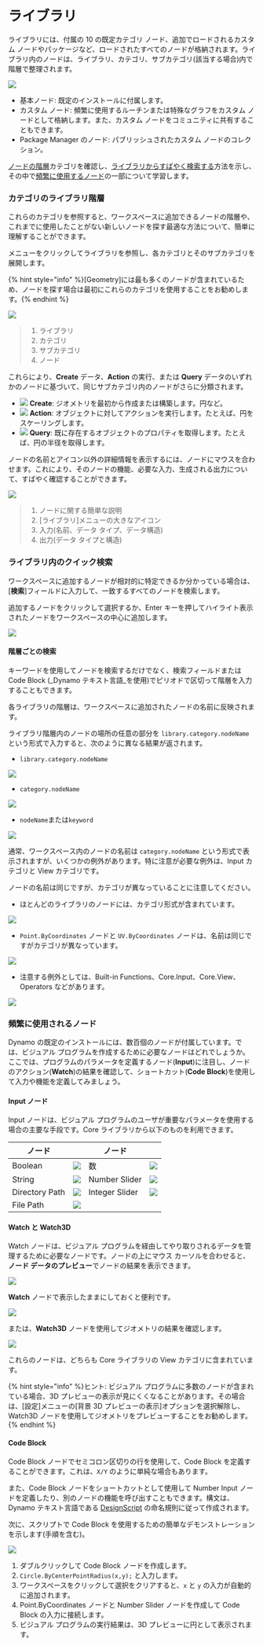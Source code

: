 # ライブラリ

ライブラリには、付属の 10 の既定カテゴリ ノード、追加でロードされるカスタム ノードやパッケージなど、ロードされたすべてのノードが格納されます。ライブラリ内のノードは、ライブラリ、カテゴリ、サブカテゴリ(該当する場合)内で階層で整理されます。

![](images/3-2/library-libraryUI.jpg)

* 基本ノード: 既定のインストールに付属します。
* カスタム ノード: 頻繁に使用するルーチンまたは特殊なグラフをカスタム ノードとして格納します。また、カスタム ノードをコミュニティに共有することもできます。
* Package Manager のノード: パブリッシュされたカスタム ノードのコレクション。

[ノードの階層](3-3\_dynamo\_libraries.md#library-hierarchy-for-categories)カテゴリを確認し、[ライブラリからすばやく検索する](3-3\_dynamo\_libraries.md#quick-search-in-library)方法を示し、その中で[頻繁に使用するノード](3-3\_dynamo\_libraries.md#frequently-used-nodes)の一部について学習します。

### カテゴリのライブラリ階層

これらのカテゴリを参照すると、ワークスペースに追加できるノードの階層や、これまでに使用したことがない新しいノードを探す最適な方法について、簡単に理解することができます。

メニューをクリックしてライブラリを参照し、各カテゴリとそのサブカテゴリを展開します。

{% hint style="info" %}[Geometry]には最も多くのノードが含まれているため、ノードを探す場合は最初にこれらのカテゴリを使用することをお勧めします。{% endhint %}

![](images/3-2/library-modifiedandresizelibrarycategories.jpg)

> 1. ライブラリ
> 2. カテゴリ
> 3. サブカテゴリ
> 4. ノード

これらにより、**Create** データ、**Action** の実行、または **Query** データのいずれかのノードに基づいて、同じサブカテゴリ内のノードがさらに分類されます。

* ![](images/3-2/userinterface-create.jpg) **Create**: ジオメトリを最初から作成または構築します。円など。
* ![](images/3-2/userinterface-action.jpg) **Action**: オブジェクトに対してアクションを実行します。たとえば、円をスケーリングします。
* ![](images/3-2/userinterface-query.jpg) **Query**: 既に存在するオブジェクトのプロパティを取得します。たとえば、円の半径を取得します。

ノードの名前とアイコン以外の詳細情報を表示するには、ノードにマウスを合わせます。これにより、そのノードの機能、必要な入力、生成される出力について、すばやく確認することができます。

![](images/3-2/userinterface-nodedescription.jpg)

> 1. ノードに関する簡単な説明
> 2. [ライブラリ]メニューの大きなアイコン
> 3. 入力(名前、データ タイプ、データ構造)
> 4. 出力(データ タイプと構造)

### ライブラリ内のクイック検索

ワークスペースに追加するノードが相対的に特定できるか分かっている場合は、[**検索**]フィールドに入力して、一致するすべてのノードを検索します。

追加するノードをクリックして選択するか、Enter キーを押してハイライト表示されたノードをワークスペースの中心に追加します。

![](images/3-2/userinterface-search.jpg)

#### 階層ごとの検索

キーワードを使用してノードを検索するだけでなく、検索フィールドまたは Code Block (_Dynamo テキスト言語_を使用)でピリオドで区切って階層を入力することもできます。

各ライブラリの階層は、ワークスペースに追加されたノードの名前に反映されます。

ライブラリ階層内のノードの場所の任意の部分を `library.category.nodeName` という形式で入力すると、次のように異なる結果が返されます。

* `library.category.nodeName`

![](<images/3-2/library-searchbyhierarchygeometrypointbycoordinates(1) (1).jpg>)

* `category.nodeName`

![](images/3-2/library-searchbyhierarchy2pointbycoordinates.jpg)

* `nodeName`または`keyword`

![](images/3-2/library-searchbyhierarchy3bycoordinates.jpg)

通常、ワークスペース内のノードの名前は `category.nodeName` という形式で表示されますが、いくつかの例外があります。特に注意が必要な例外は、Input カテゴリと View カテゴリです。

ノードの名前は同じですが、カテゴリが異なっていることに注意してください。

* ほとんどのライブラリのノードには、カテゴリ形式が含まれています。

![](images/3-2/library-nodecategorydifferences1.jpg)

* `Point.ByCoordinates` ノードと `UV.ByCoordinates` ノードは、名前は同じですがカテゴリが異なっています。

![](images/3-2/library-nodecategorydifferences2.jpg)

* 注意する例外としては、Built-in Functions、Core.Input、Core.View、Operators などがあります。

![](images/3-2/library-nodecategorydifferences3.jpg)

### 頻繁に使用されるノード

Dynamo の既定のインストールには、数百個のノードが付属しています。では、ビジュアル プログラムを作成するために必要なノードはどれでしょうか。ここでは、プログラムのパラメータを定義するノード(**Input**)に注目し、ノードのアクション(**Watch**)の結果を確認して、ショートカット(**Code Block**)を使用して入力や機能を定義してみましょう。

#### Input ノード

Input ノードは、ビジュアル プログラムのユーザが重要なパラメータを使用する場合の主要な手段です。Core ライブラリから以下のものを利用できます。

| ノード           |                                           | ノード           |                                           |
| -------------- | ----------------------------------------- | -------------- | ----------------------------------------- |
| Boolean        | ![](images/3-2/library-boolean.jpg)       | 数         | ![](images/3-2/library-number.jpg)        |
| String         | ![](images/3-2/library-string.jpg)        | Number Slider  | ![](images/3-2/library-numberslider.jpg)  |
| Directory Path | ![](images/3-2/library-directorypath.jpg) | Integer Slider | ![](images/3-2/library-integerslider.jpg) |
| File Path      | ![](images/3-2/library-filepath.jpg)      |                |                                           |

#### Watch と Watch3D

Watch ノードは、ビジュアル プログラムを経由してやり取りされるデータを管理するために必要なノードです。ノードの上にマウス カーソルを合わせると、**ノード データのプレビュー**でノードの結果を表示できます。

![](images/3-2/library-nodepreview.jpg)

**Watch** ノードで表示したままにしておくと便利です。

![](images/3-2/library-watchnode.jpg)

または、**Watch3D** ノードを使用してジオメトリの結果を確認します。

![](images/3-2/library-watch3dnode.gif)

これらのノードは、どちらも Core ライブラリの View カテゴリに含まれています。

{% hint style="info" %}ヒント: ビジュアル プログラムに多数のノードが含まれている場合、3D プレビューの表示が見にくくなることがあります。その場合は、[設定]メニューの[背景 3D プレビューの表示]オプションを選択解除し、Watch3D ノードを使用してジオメトリをプレビューすることをお勧めします。{% endhint %}

#### Code Block

Code Block ノードでセミコロン区切りの行を使用して、Code Block を定義することができます。これは、`X/Y` のように単純な場合もあります。

また、Code Block ノードをショートカットとして使用して Number Input ノードを定義したり、別のノードの機能を呼び出すこともできます。構文は、Dynamo テキスト言語である [DesignScript](../coding-in-dynamo/7\_code-blocks-and-design-script/7-2\_design-script-syntax.md) の命名規則に従って作成されます。

次に、スクリプトで Code Block を使用するための簡単なデモンストレーションを示します(手順を含む)。

![](images/3-2/library-codeblockdemo.gif)

1. ダブルクリックして Code Block ノードを作成します。
2. `Circle.ByCenterPointRadius(x,y);` と入力します。
3. ワークスペースをクリックして選択をクリアすると、`x` と `y` の入力が自動的に追加されます。
4. Point.ByCoordinates ノードと Number Slider ノードを作成して Code Block の入力に接続します。
5. ビジュアル プログラムの実行結果は、3D プレビューに円として表示されます。

